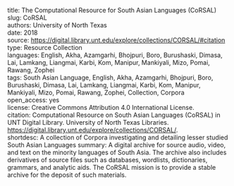 title: The Computational Resource for South Asian Languages (CoRSAL)  
slug: CoRSAL  
authors: University of North Texas  
date: 2018  
source: https://digital.library.unt.edu/explore/collections/CORSAL/#citation  
type: Resource Collection  
languages: English, Akha, Azamgarhi, Bhojpuri, Boro, Burushaski, Dimasa, Lai, Lamkang, Liangmai, Karbi, Kom, Manipur, Mankiyali, Mizo, Pomai, Rawang, Zophei  
tags: South Asian Language, English, Akha, Azamgarhi, Bhojpuri, Boro, Burushaski, Dimasa, Lai, Lamkang, Liangmai, Karbi, Kom, Manipur, Mankiyali, Mizo, Pomai, Rawang, Zophei, Collection, Corpora  
open_access: yes  
license: Creative Commons Attribution 4.0 International License.  
citation: Computational Resource on South Asian Languages (CoRSAL) in UNT Digital Library. University of North Texas Libraries. https://digital.library.unt.edu/explore/collections/CORSAL/.  
shortdesc: A collection of Corpora investigating and detailing lesser studied South Asian Languages
summary: A digital archive for source audio, video, and text on the minority languages of South Asia. The archive also includes derivatives of source files such as databases, wordlists, dictionaries, grammars, and analytic aids. The CoRSAL mission is to provide a stable archive for the deposit of such materials.
